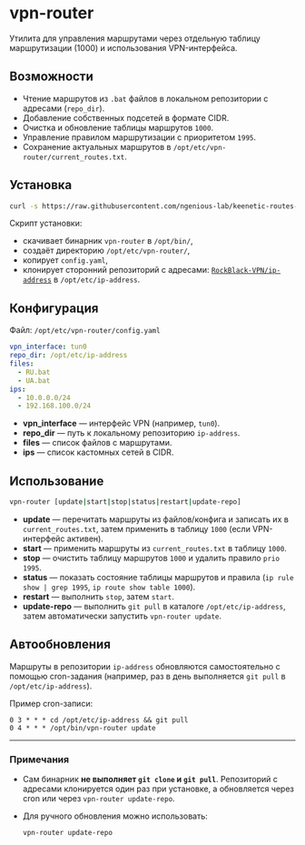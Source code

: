 # vpn-router

Утилита для управления маршрутами через отдельную таблицу маршрутизации (1000) и использования VPN-интерфейса.

## Возможности

* Чтение маршрутов из `.bat` файлов в локальном репозитории с адресами (`repo_dir`).
* Добавление собственных подсетей в формате CIDR.
* Очистка и обновление таблицы маршрутов `1000`.
* Управление правилом маршрутизации с приоритетом `1995`.
* Сохранение актуальных маршрутов в `/opt/etc/vpn-router/current_routes.txt`.

## Установка

```bash
curl -s https://raw.githubusercontent.com/ngenious-lab/keenetic-routes-via-vpn/main/install.sh | sh
```

Скрипт установки:

* скачивает бинарник `vpn-router` в `/opt/bin/`,
* создаёт директорию `/opt/etc/vpn-router/`,
* копирует `config.yaml`,
* клонирует сторонний репозиторий с адресами:
  [`RockBlack-VPN/ip-address`](https://github.com/RockBlack-VPN/ip-address) в `/opt/etc/ip-address`.

## Конфигурация

Файл: `/opt/etc/vpn-router/config.yaml`

```yaml
vpn_interface: tun0
repo_dir: /opt/etc/ip-address
files:
  - RU.bat
  - UA.bat
ips:
  - 10.0.0.0/24
  - 192.168.100.0/24
```

* **vpn_interface** — интерфейс VPN (например, `tun0`).
* **repo_dir** — путь к локальному репозиторию `ip-address`.
* **files** — список файлов с маршрутами.
* **ips** — список кастомных сетей в CIDR.

## Использование

```bash
vpn-router [update|start|stop|status|restart|update-repo]
```

* **update** — перечитать маршруты из файлов/конфига и записать их в `current_routes.txt`, затем применить в таблицу `1000` (если VPN-интерфейс активен).
* **start** — применить маршруты из `current_routes.txt` в таблицу `1000`.
* **stop** — очистить таблицу маршрутов `1000` и удалить правило `prio 1995`.
* **status** — показать состояние таблицы маршрутов и правила (`ip rule show | grep 1995`, `ip route show table 1000`).
* **restart** — выполнить `stop`, затем `start`.
* **update-repo** — выполнить `git pull` в каталоге `/opt/etc/ip-address`, затем автоматически запустить `vpn-router update`.

## Автообновления

Маршруты в репозитории `ip-address` обновляются самостоятельно с помощью cron-задания (например, раз в день выполняется `git pull` в `/opt/etc/ip-address`).

Пример cron-записи:

```
0 3 * * * cd /opt/etc/ip-address && git pull
0 4 * * * /opt/bin/vpn-router update
```

---

### Примечания

* Сам бинарник **не выполняет `git clone` и `git pull`**. Репозиторий с адресами клонируется один раз при установке, а обновляется через cron или через `vpn-router update-repo`.
* Для ручного обновления можно использовать:

  ```bash
  vpn-router update-repo
  ```
